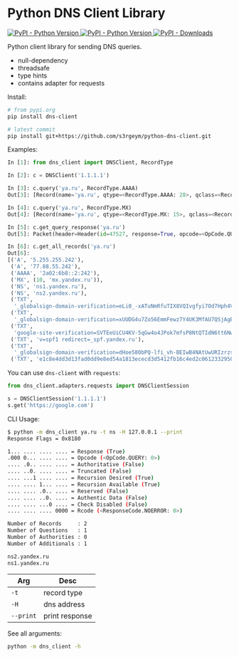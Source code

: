 # Python DNS Client Library

[ ![PyPI - Python Version](https://img.shields.io/pypi/v/dns-client) ]()
[ ![PyPI - Python Version](https://img.shields.io/pypi/pyversions/dns-client) ]()
[ ![PyPI - Downloads](https://img.shields.io/pypi/dm/dns-client) ]()

Python client library for sending DNS queries.

* null-dependency
* threadsafe
* type hints
* contains adapter for requests

Install:

```bash
# from pypi.org
pip install dns-client

# latest commit
pip install git+https://github.com/s3rgeym/python-dns-client.git
```

Examples:

```python
In [1]: from dns_client import DNSClient, RecordType

In [2]: c = DNSClient('1.1.1.1')

In [3]: c.query('ya.ru', RecordType.AAAA)
Out[3]: [Record(name='ya.ru', qtype=<RecordType.AAAA: 28>, qclass=<RecordClass.IN: 1>, ttl=76, value='2a02:6b8::2:242')]

In [4]: c.query('ya.ru', RecordType.MX)
Out[4]: [Record(name='ya.ru', qtype=<RecordType.MX: 15>, qclass=<RecordClass.IN: 1>, ttl=2242, value=(10, 'mx.yandex.ru'))]

In [5]: c.get_query_response('ya.ru')
Out[5]: Packet(header=Header(id=47527, response=True, opcode=<OpCode.QUERY: 0>, authoritative=False, truncated=False, recursion_desired=True, recursion_available=True, reserved=False, authentic_data=False, check_disabled=False, rcode=<ResponseCode.NOERROR: 0>, num_questions=1, num_records=2, num_authorities=0, num_additionals=0), questions=[Question(name='ya.ru', qtype=<RecordType.A: 1>, qclass=<RecordClass.IN: 1>)], records=[Record(name='ya.ru', qtype=<RecordType.A: 1>, qclass=<RecordClass.IN: 1>, ttl=266, value='77.88.55.242'), Record(name='ya.ru', qtype=<RecordType.A: 1>, qclass=<RecordClass.IN: 1>, ttl=266, value='5.255.255.242')])

In [6]: c.get_all_records('ya.ru')
Out[6]:
[('A', '5.255.255.242'),
 ('A', '77.88.55.242'),
 ('AAAA', '2a02:6b8::2:242'),
 ('MX', (10, 'mx.yandex.ru')),
 ('NS', 'ns1.yandex.ru'),
 ('NS', 'ns2.yandex.ru'),
 ('TXT',
  '_globalsign-domain-verification=eLi0_-xATuNmRfuTIX8VQIvgfyi7Od7Hph4V0yNisF'),
 ('TXT',
  '_globalsign-domain-verification=xUUDG4u7Zo56EmmFewz7Y4UK3MfAU7QSjAgBsy0w6q'),
 ('TXT',
  'google-site-verification=SVTEeUiCU4KV-5qGw4o4JPok7mfsP8NtQTIdN6tt6Nw'),
 ('TXT', 'v=spf1 redirect=_spf.yandex.ru'),
 ('TXT',
  '_globalsign-domain-verification=dHoe580bPQ-lfi_vh-BEIwB4NAtUwURIzrzsivByVL'),
 ('TXT', 'e1c8e4dd3d13fad0dd9e8ed54a1813ececd3d5412fb16c4ed2c0612332950fe')]
```

You can use `dns-client` with `requests`:

```python
from dns_client.adapters.requests import DNSClientSession

s = DNSClientSession('1.1.1.1')
s.get('https://google.com')
```

CLI Usage:

```bash
$ python -m dns_client ya.ru -t ns -H 127.0.0.1 --print
Response Flags = 0x8180

1... .... .... .... = Response (True)
.000 0... .... .... = Opcode (<OpCode.QUERY: 0>)
.... .0.. .... .... = Authoritative (False)
.... ..0. .... .... = Truncated (False)
.... ...1 .... .... = Recursion Desired (True)
.... .... 1... .... = Recursion Available (True)
.... .... .0.. .... = Reserved (False)
.... .... ..0. .... = Authentic Data (False)
.... .... ...0 .... = Check Disabled (False)
.... .... .... 0000 = Rcode (<ResponseCode.NOERROR: 0>)

Number of Records     : 2
Number of Questions   : 1
Number of Authorities : 0
Number of Additionals : 1

ns2.yandex.ru
ns1.yandex.ru
```

| Arg | Desc |
| --- | --- |
| `-t` | record type |
| `-H` | dns address |
| `--print` | print response |

See all arguments:

```bash
python -m dns_client -h
```
